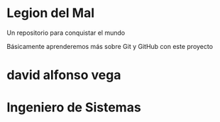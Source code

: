# Legion del Mal
Un repositorio para conquistar el mundo

Básicamente aprenderemos más sobre Git y GitHub con este proyecto


# david alfonso vega
# Ingeniero de Sistemas


